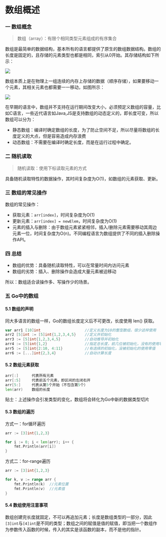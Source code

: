 # 数组概述

### 一 数组概念

> 数组（array）：有限个相同类型元素组成的有序集合

数组是最简单的数据结构，基本所有的语言都提供了原生的数组数据结构。数组的长度是固定的，且存储的元素类型也都是相同，索引从0开始。其存储结构如下所示：  


![](https://github.com/overnote/over-algorithm/raw/master/images/structure/array-01.svg)

数组本质上是在物理上一组连续的内存上存储的数据（顺序存储），如果要移动一个元素，其相关元素也都需要一一移动，如图所示：

![](https://github.com/overnote/over-algorithm/raw/master/images/structure/array-02.svg)

在早期的语言中，数组并不支持在运行期间改变大小，必须预定义数组的容量，比如C语言，一些近代语言如Java,JS是支持数组的动态定义的，即长度可变，所以数组可以分为：

* 静态数组：编译时确定数组的长度，为了防止空间不足，所以尽量将数组的长度定义的大点，但是容易造成内存浪费
* 动态数组：不需要在编译时确定长度，而是在运行过程中确定。

### 二 随机读取

> 随机读取：使用下标读取元素的方式

具备随机读取特性的数据操作，其时间复杂度为O\(1\)，如数组的元素获取、更新。

### 三 数组的常见操作

数组的常见操作：

* 获取元素：`arr[index]`，时间复杂度为O\(1\)
* 更新元素：`arr[index] = newElem`，时间复杂度为O\(1\)
* 元素的插入与删除：由于数组元素紧紧相邻，插入/删除元素需要移动其周边元素一位，时间复杂度为O\(n\)。不同编程语言为数组提供了不同的插入删除操作API。

### 四 总结

* 数组的优势：具备随机读取特性，可以在常量时间内访问元素
* 数组的劣势：插入、删除操作会造成大量元素被迫移动

所以：数组适合读操作多、写操作少的场景。

### 五 Go中的数组

#### 5.1 数组的声明

同大多语言的数组一样，Go的数组长度定义后不可更改，长度使用 len\(\) 获取。

```go
var arr1 [10]int					//定义长度为10的整型数组，很少这样使用
arr2 [5]int := [5]int{1,2,3,4,5}	//定义并初始化
arr3 := [5]int{1,2,3,4,5}			//自动推导并初始化
arr4 := [5]int{1,2}					//指定总长度，前几位被初始化，没有的使用零值
arr5 := [5]int{2:10, 4:11}			//有选择的初始化，没被初始化的使用零值
arr6 := [...]int{2,3,4}				//自动计算长度
```

#### 5.2 数组元素获取

```go
arr[:]      代表所有元素
arr[:5]     代表前五个元素，即区间的左闭右开
arr[5:]     代表从第5个开始（不包含第5个）
len(arr)    数组的长度
```

贴士：上述操作会引发类型的变化，数组将会转化为Go中新的数据类型切片

#### 5.3 数组的遍历

方式一：for循环遍历

```go
arr := [3]int{1,2,3}

for i := 0; i < len(arr); i++ {
	fmt.Println(arr[i])
}
```

方式二：for-range遍历

```go
arr := [3]int{1,2,3}

for k, v := range arr {
	fmt.Println(k)	//元素位置	
	fmt.Println(v)	//元素值
}
```

#### 5.4 数组使用注意事项

数组创建完长度就固定，不可以再追加元素；长度是数组类型的一部分，因此`[3]int`与`[4]int`是不同的类型；数组之间的赋值是值的赋值，即当把一个数组作为参数传入函数的时候，传入的其实是该函数的副本，而不是他的指针。

